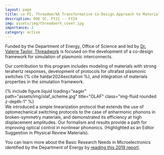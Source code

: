 ```yaml
---
layout: page
title: co-PI, ThreadworkA Transformative Co-Design Approach to Materials and Computer Architecture 
description: DOE SC, FY21 -- FY24
img: assets/img/threadwork_cover.jpg
importance: 2
category: active
---
```


Funded by the Department of Energy, Office of Science and led by <a href="https://en.wikipedia.org/wiki/Valerie_Taylor_(computer_scientist)"> Dr. Valerie Taylor, <a href="https://www.anl.gov/threadwork"> Threadwork</a> is focused on the development of a co-design framework for simulation of plasmonic interconnects.

Our contribution to this program includes modeling of materials with strong terahertz responses, development of protocols for ultrafast plasmonic switches {% cite haldar2024excitation %}, and integration of materials properties in the simulation framework.

<div class="row">
    <div class="col-sm mt-3 mt-md-0">
        {% include figure.liquid loading="eager" path="assets/img/olaf_scheme.jpg" title="OLAF" class="img-fluid rounded z-depth-1" %}
    </div>
</div>
<div class="caption">
   We introduced a simple linearization protocol that extends the use of optomechanical switching protocols to the case of anharmonic phonons in broken-symmetry materials, and demonstrated its efficiency at high displacement amplitudes. Our formalism and results provide a path for improving optical control in nonlinear phononics. (Highlighted as an Editor Suggestion in Physical Review Materials). 
</div>

You can learn more about the Basic Research Needs in Microelectronics identified by the Department of Energy by <a href="https://science.osti.gov/-/media/bes/pdf/reports/2019/BRN_Microelectronics_rpt.pdf">reading this 2019 report</a>.
